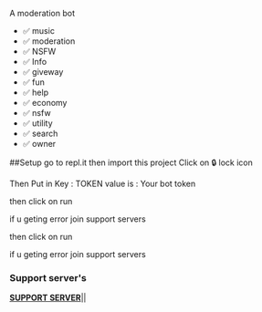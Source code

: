 A moderation bot
- ✅ music 
- ✅ moderation 
- ✅ NSFW 
- ✅ Info
- ✅ giveway
- ✅ fun
- ✅ help
- ✅ economy 
- ✅ nsfw 
- ✅ utility   
- ✅ search
- ✅ owner


##Setup 
go to repl.it
then import this project
Click on 🔒 lock icon
 
Then Put in Key : TOKEN
value is : Your bot token

then click on run

if u geting error join support servers 


then click on run

if u geting error join support servers 

### Support server's 

**[SUPPORT SERVER](https://dsc.gg/AVPEV9t695)**||
